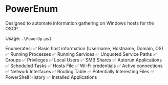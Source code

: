 # PowerEnum
Designed to automate information gathering on Windows hosts for the OSCP. 

Usage: `.\PowerUp.ps1`

Enumerates:
✅ Basic host information (Username, Hostname, Domain, OS)
✅ Running Processes
✅ Running Services
✅ Unquoted Service Paths
✅ Groups
✅ Privileges
✅ Local Users
✅ SMB Shares
✅ Autorun Applications
✅ Scheduled Tasks
✅ Hosts File
✅ Wi-Fi credentials
✅ Active connections
✅ Network Interfaces
✅ Routing Table
✅ Potentially Interesting Files
✅ PowerShell History
✅ Installed Applications
